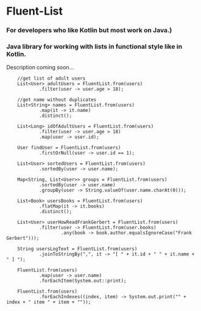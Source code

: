# Fluent-List
### For developers who like Kotlin but most work on Java.)
### Java library for working with lists in functional style like in Kotlin. 

Description coming soon...

        //get list of adult users
        List<User> adultUsers = FluentList.from(users)
                .filter(user -> user.age > 18);

        //get name without duplicates
        List<String> names = FluentList.from(users)
                .map(it -> it.name)
                .distinct();
 
        List<Long> idOfAdultUsers = FluentList.from(users)
                .filter(user -> user.age > 18)
                .map(user -> user.id);

        User findUser = FluentList.from(users)
                .firstOrNull(user -> user.id == 1);

        List<User> sortedUsers = FluentList.from(users)
                .sortedBy(user -> user.name);

        Map<String, List<User>> groups = FluentList.from(users)
                .sortedBy(user -> user.name)
                .groupBy(user -> String.valueOf(user.name.charAt(0)));

        List<Book> usersBooks = FluentList.from(users)
                .flatMap(it -> it.books)
                .distinct();

        List<User> userHowReadFrankGerbert = FluentList.from(users)
                .filter(user -> FluentList.from(user.books)
                        .any(book -> book.author.equalsIgnoreCase("Frank Gerbert")));

        String usersLogText = FluentList.from(users)
                .joinToStringBy(",", it -> "[ " + it.id + " " + it.name + " ] ");

        FluentList.from(users)
                .map(user -> user.name)
                .forEachItem(System.out::print);

        FluentList.from(users)
                .forEachIndexes((index, item) -> System.out.print("" + index + " item " + item + ""));
